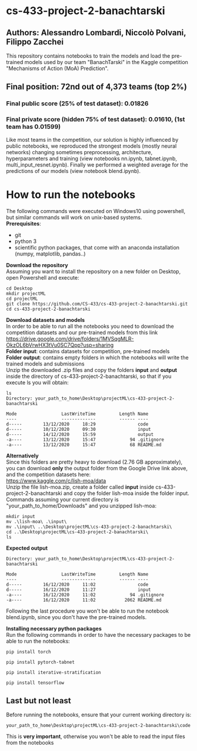 ﻿# cs-433-project-2-banachtarski
## Authors: Alessandro Lombardi, Niccolò Polvani, Filippo Zacchei

This repository contains notebooks to train the models and load the pre-trained models used by our team
"BanachTarski" in the Kaggle competition "Mechanisms of Action (MoA) Prediction". 
## Final position: 72nd out of 4,373 teams (top 2%)
### Final public score (25% of test dataset): 0.01826
### Final private score (hidden 75% of test dataset): 0.01610,  (1st team has 0.01599)
Like most teams in the competition, our solution is highly influenced by public notebooks, we reproduced the strongest models (mostly neural networks) changing sometimes preprocessing, architecture, hyperparameters and training (view notebooks nn.ipynb, tabnet.ipynb, multi_input_resnet.ipynb). Finally we performed a weighted average for the predictions of our models (view notebook blend.ipynb).

# How to run the notebooks
The following commands were executed on Windows10 using powershell, but similar commands will work on unix-based systems.<br>
**Prerequisites**:<br>
* git
* python 3
* scientific python packages, that come with an anaconda installation (numpy, matplotlib, pandas..)

**Download the repository**<br>
Assuming you want to install the repository on a new folder on Desktop, open Powershell and execute:

```
cd Desktop
mkdir projectML
cd projectML
git clone https://github.com/CS-433/cs-433-project-2-banachtarski.git
cd cs-433-project-2-banachtarski
```


**Download datasets and models**<br>
In order to be able to run all the notebooks you need to download the competition datasets and our pre-trained models from this link https://drive.google.com/drive/folders/1MVSqgMLR-OkzOL6bVrwHX3tVu0SC7Qpp?usp=sharing <br>
**Folder input**:  contains datasets for competition, pre-trained models<br>
**Folder output**: contains empty folders in which the notebooks will write the trained models and submissions<br>
Unzip the downloaded .zip files and copy the folders **input** and **output** inside the directory of cs-433-project-2-banachtarski, so that if you execute ls you will obtain:

```
ls
Directory: your_path_to_home\Desktop\projectML\cs-433-project-2-banachtarski

Mode                 LastWriteTime         Length Name
----                 -------------         ------ ----
d-----        13/12/2020     18:29                code
d-----        10/12/2020     09:30                input
d-----        14/12/2020     15:59                output
-a----        13/12/2020     15:47             94 .gitignore
-a----        13/12/2020     15:47             68 README.md
```

**Alternatively**<br>
Since this folders are pretty heavy to download (2.76 GB approximately), you can download **only** the output folder from the Google Drive link above, and the competition datasets here: <br>
https://www.kaggle.com/c/lish-moa/data <br>
Unzip the file lish-moa.zip, create a folder called **input** inside cs-433-project-2-banachtarski and copy the folder lish-moa inside the folder input.<br>
Commands assuming your current directory is "your_path_to_home/Downloads" and you unzipped lish-moa:

```
mkdir input
mv .\lish-moa\ .\input\ 
mv .\input\ ..\Desktop\projectML\cs-433-project-2-banachtarski\
cd ..\Desktop\projectML\cs-433-project-2-banachtarski\
ls
```

**Expected output**

```
Directory: your_path_to_home\Desktop\projectML\cs-433-project-2-banachtarski

Mode                 LastWriteTime         Length Name
----                 -------------         ------ ----
d-----        16/12/2020     11:02                code
d-----        16/12/2020     11:27                input
-a----        16/12/2020     11:02             94 .gitignore
-a----        16/12/2020     11:02           2062 README.md
```
Following the last procedure you won't be able to run the notebook blend.ipynb, since you don't have the pre-trained models.

**Installing necessary python packages**<br>
Run the following commands in order to have the necessary packages to be able to run the notebooks:
```
pip install torch

pip install pytorch-tabnet

pip install iterative-stratification

pip install tensorflow
```

## Last but not least
Before running the notebooks, ensure that your current working directory is: <br>
```
your_path_to_home\Desktop\projectML\cs-433-project-2-banachtarski\code 
```
This is **very important**, otherwise you won't be able to read the input files from the notebooks
